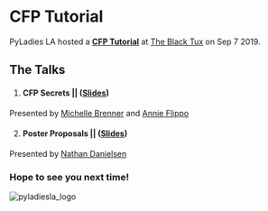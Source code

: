 # CFP Tutorial
PyLadies LA hosted a **[CFP Tutorial](https://www.meetup.com/Pyladies-LA/events/263662287/)** at [The Black Tux](https://theblacktux.com/about/careers) on Sep 7 2019.


## The Talks

1. #### CFP Secrets || (**[Slides](https://docs.google.com/presentation/d/123_X5LWiWXyrwy6-glP-UYCXWFdHrrIyHdyScMrljqo/edit#slide=id.p9)**)

Presented by [Michelle Brenner](http://www.michellebrenner.com/) and [Annie Flippo](https://www.linkedin.com/in/acflippo/)


2. #### Poster Proposals ||  (**[Slides](https://docs.google.com/presentation/d/1nD-jMEQKE4e1Bph5kV99sznurf0-59-Ngk5UpW0gEBc/edit?usp=sharing)**)

Presented by [Nathan Danielsen](https://www.linkedin.com/in/nathandanielsen/)


### Hope to see you next time!

![pyladiesla_logo](https://user-images.githubusercontent.com/32135867/48275251-ea2d4f80-e3f9-11e8-8383-59840c6727c9.jpeg)
